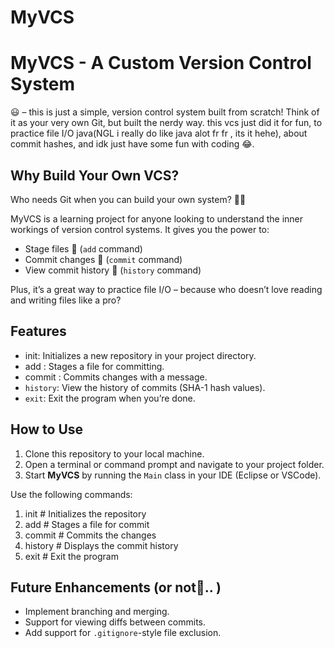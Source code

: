 # MyVCS
# MyVCS - A Custom Version Control System


 😃 –  this is just a simple, version control system built from scratch! Think of it as your very own Git, but built the nerdy way. this vcs just did it for fun, to practice file I/O java(NGL i really do like java alot fr fr , its it hehe), about commit hashes, and idk just have some fun with coding 😂. 

## Why Build Your Own VCS?

Who needs Git when you can build your own system? 💁‍♂️

MyVCS is a learning project for anyone looking to understand the inner workings of version control systems. It gives you the power to:

- Stage files 📝 (`add` command)  
- Commit changes 💾 (`commit` command)
- View commit history 📜 (`history` command)

Plus, it’s a great way to practice file I/O – because who doesn’t love reading and writing files like a pro?

## Features

- init: Initializes a new repository in your project directory.
- add <file>: Stages a file for committing.
- commit <message>: Commits changes with a message.
- `history`: View the history of commits (SHA-1 hash values).
- `exit`: Exit the program when you’re done.


## How to Use

1. Clone this repository to your local machine.
2. Open a terminal or command prompt and navigate to your project folder.
3. Start **MyVCS** by running the `Main` class in your IDE (Eclipse or VSCode).


 Use the following commands:

 1. init       # Initializes the repository
 2. add <file> # Stages a file for commit
 3. commit <message> # Commits the changes
 4. history    # Displays the commit history
 5. exit       # Exit the program
 


## Future Enhancements (or not🤣.. )
- Implement branching and merging.
- Support for viewing diffs between commits.
- Add support for `.gitignore`-style file exclusion.

